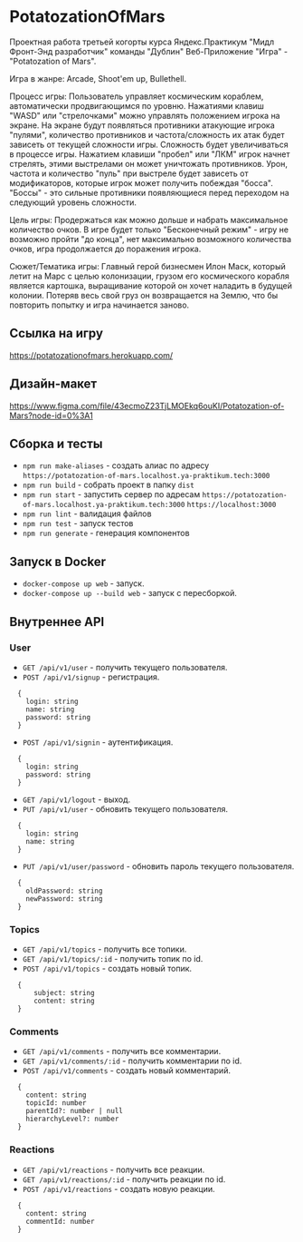 # PotatozationOfMars

Проектная работа третьей когорты курса Яндекс.Практикум "Мидл Фронт-Энд разработчик" команды "Дублин" Веб-Приложение "Игра" - "Potatozation of Mars".

Игра в жанре: Arcade, Shoot'em up, Bullethell.

Процесс игры: Пользователь управляет космическим кораблем, автоматически продвигающимся по уровню. Нажатиями клавиш "WASD" или "стрелочками" можно управлять положением игрока на экране. На экране будут появляться противники атакующие игрока "пулями", количество противников и частота/сложность их атак будет зависеть от текущей сложности игры. Сложность будет увеличиваться в процессе игры. Нажатием клавиши "пробел" или "ЛКМ" игрок начнет стрелять, этими выстрелами он может уничтожать противников. Урон, частота и количество "пуль" при выстреле будет зависеть от модификаторов, которые игрок может получить побеждая "босса". "Боссы" - это сильные противники появляющиеся перед переходом на следующий уровень сложности.

Цель игры: Продержаться как можно дольше и набрать максимальное количество очков. В игре будет только "Бесконечный режим" - игру не возможно пройти "до конца", нет максимально возможного количества очков, игра продолжается до поражения игрока.

Сюжет/Тематика игры: Главный герой бизнесмен Илон Маск, который летит на Марс с целью колонизации, грузом его космического корабля является картошка, выращивание которой он хочет наладить в будущей колонии. Потеряв весь свой груз он возвращается на Землю, что бы повторить попытку и игра начинается заново.

## Ссылка на игру
https://potatozationofmars.herokuapp.com/

## Дизайн-макет
https://www.figma.com/file/43ecmoZ23TjLMOEkq6ouKI/Potatozation-of-Mars?node-id=0%3A1

## Сборка и тесты
- `npm run make-aliases` - создать алиас по адресу `https://potatozation-of-mars.localhost.ya-praktikum.tech:3000`
- `npm run build` - собрать проект в папку `dist`
- `npm run start` - запустить сервер по адресам `https://potatozation-of-mars.localhost.ya-praktikum.tech:3000` `https://localhost:3000`
- `npm run lint` - валидация файлов
- `npm run test` - запуск тестов
- `npm run generate` - генерация компонентов

## Запуск в Docker

- `docker-compose up web` - запуск.
- `docker-compose up --build web` - запуск с пересборкой.

## Внутреннее API

### User

- `GET /api/v1/user` - получить текущего пользователя.
- `POST /api/v1/signup` - регистрация.
```
  {
    login: string
    name: string
    password: string
  }
```
- `POST /api/v1/signin` - аутентификация.
```
  {
    login: string
    password: string
  }
```
- `GET /api/v1/logout` - выход.
- `PUT /api/v1/user` - обновить текущего пользователя.
```
  {
    login: string
    name: string
  }
```

- `PUT /api/v1/user/password` - обновить пароль текущего пользователя.
```
  {
    oldPassword: string
    newPassword: string
  }
```

### Topics

- `GET /api/v1/topics` - получить все топики.
- `GET /api/v1/topics/:id` - получить топик по id.
- `POST /api/v1/topics` - создать новый топик.
```
  {
      subject: string
      content: string
  }
```

### Comments

- `GET /api/v1/comments` - получить все комментарии.
- `GET /api/v1/comments/:id` - получить комментарии по id.
- `POST /api/v1/comments` - создать новый комментарий.
```
  {
    content: string
    topicId: number
    parentId?: number | null
    hierarchyLevel?: number
  }
```

### Reactions

- `GET /api/v1/reactions` - получить все реакции.
- `GET /api/v1/reactions/:id` - получить реакции по id.
- `POST /api/v1/reactions` - создать новую реакции.
```
  {
    content: string
    commentId: number
  }
```
